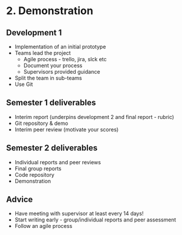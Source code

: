 # 2. Demonstration

## Development 1
- Implementation of an initial prototype
- Teams lead the project
	- Agile process - trello, jira, slck etc
	- Document your process
	- Supervisors provided guidance
- Split the team in sub-teams
- Use Git

## Semester 1 deliverables
- Interim report (underpins development 2 and final report - rubric)
- Git repository & demo
- Interim peer review (motivate your scores)
## Semester 2 deliverables
- Individual reports and peer reviews
- Final group reports
- Code repository
- Demonstration 

## Advice
- Have meeting with supervisor at least every 14 days!
- Start writing early - group/individual reports and peer assessment
- Follow an agile process